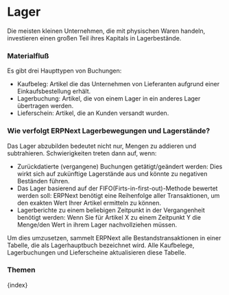 <!-- add-breadcrumbs -->
# Lager


Die meisten kleinen Unternehmen, die mit physischen Waren handeln, investieren einen großen Teil ihres Kapitals in Lagerbestände.

### Materialfluß

Es gibt drei Haupttypen von Buchungen:

* Kaufbeleg: Artikel die das Unternehmen von Lieferanten aufgrund einer Einkaufsbestellung erhält.
* Lagerbuchung: Artikel, die von einem Lager in ein anderes Lager übertragen werden.
* Lieferschein: Artikel, die an Kunden versandt wurden.

### Wie verfolgt ERPNext Lagerbewegungen und Lagerstände?

Das Lager abzubilden bedeutet nicht nur, Mengen zu addieren und subtrahieren. Schwierigkeiten treten dann auf, wenn:

* Zurückdatierte (vergangene) Buchungen getätigt/geändert werden: Dies wirkt sich auf zukünftige Lagerstände aus und könnte zu negativen Beständen führen.
* Das Lager basierend auf der FIFO(Firts-in-first-out)-Methode bewertet werden soll: ERPNext benötigt eine Reihenfolge aller Transaktionen, um den exakten Wert Ihrer Artikel ermitteln zu können.
* Lagerberichte zu einem beliebigen Zeitpunkt in der Vergangenheit benötigt werden: Wenn Sie für Artikel X zu einem Zeitpunkt Y die Menge/den Wert in ihrem Lager nachvollziehen müssen.

Um dies umzusetzen, sammelt ERPNext alle Bestandstransaktionen in einer Tabelle, die als Lagerhauptbuch bezeichnet wird. Alle Kaufbelege, Lagerbuchungen und Lieferscheine aktualisieren diese Tabelle.

### Themen

{index}
